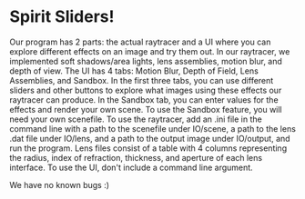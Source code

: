 # Spirit Sliders! 

Our program has 2 parts: the actual raytracer and a UI where you can explore different effects on an image 
and try them out. In our raytracer, we implemented soft shadows/area lights, lens assemblies, motion blur, 
and depth of view. The UI has 4 tabs: Motion Blur, Depth of Field, Lens Assemblies, and Sandbox. In the first 
three tabs, you can use different sliders and other buttons to explore what images using these effects our 
raytracer can produce. In the Sandbox tab, you can enter values for the effects and render your own scene. 
To use the Sandbox feature, you will need your own scenefile. To use the raytracer, add an .ini file in the 
command line with a path to the scenefile under IO/scene, a path to the lens .dat file under IO/lens, and 
a path to the output image under IO/output, and run the program. Lens files consist of a table with 4 columns 
representing the radius, index of refraction, thickness, and aperture of each lens interface. To use the UI, 
don't include a command line argument. 

We have no known bugs :)
